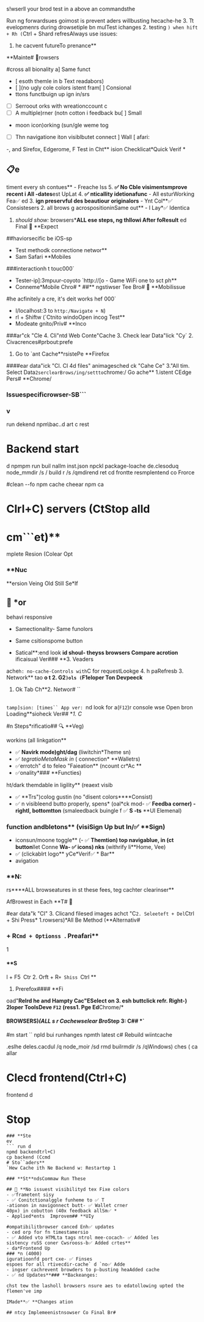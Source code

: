 s!wserll your brod test in a above an commandsthe

Run ng forwardsues goimost is prevent aders willbusting hecache-he 3. Tt
evelopmenrs during drowsetiple bn mulTest ichanges
2. testing `) when hift + Rh (`Ctrl + Shard refresAlways use issues:
1. he  cacvent futureTo prenance**

 **Mainte# 🔄rowsers

#cross all bionality a] Same funct
- [ esoth themle in b Text readabors)
- [ ](no ugly cole colors istent fram[ ] Consional
- ttons functbuign up ign in/srs
- [ ] Serroout orks with wreationccount c
- [ ] A multiple)rner (notn cotton i feedback bu[ ] Small
- moon icon)orking (sun/gle weme tog
- [ ] Thn navigatione iton visiblbutet connect ] Wall [ afari:

-, and Sirefox, Edgerome, F
Test in Cht**
ision Checklicat*Quick Verif *
## 📋e
timent every sh contues** - Freache Iss
5. **✅ No Cble visimentsmprove recent i All -dates**est UpLat
4. **✅ nticallity idetionafunc** - All esturWorking Fea✅ ed
3. **ign preservful des beautiour originalors** - Ynt Col**✅ Consistesers
2. all brows g acrospositioninSame out** - l Lay*✅ Identica

1. *should show:* browsers***ALL ese steps, ng thllowi
After foResult**
ed Final  🎯 **Expect

##haviorsecific be iOS-sp
- Test methodk connectione networ**
- Sam Safari **Mobiles

###interactionh t touc000`
- Tester-ip]:3mpuur-coyoto `http://[o - Game WiFi
one to sct ph**
- Conneme*Mobile Chro# *
##**
ngstiwser Tee Bro# 📱 **Mobilissue

#he acfinitely a cre, it's deit works hef 000`
- I/localhost:3 to `http:/Navigate + N`)
- rl + Shiftw (`Ctnito windoOpen incog Test**
- Modeate gnito/Priv# **Inco

###ar"ck "Cle
4. Cli"ntd Web Conte"Cache
3. Check lear Data"lick "Cy`
2. Civacrences#prbout:prefe
1. Go to `ant Cache**rsistePe **Firefox 

####ear data"ick "Cl. Cl
4d files" animagesched ck "Cahe Ce"
3."All tim. Select Data`
2serclearBrows/ing/settto `chrome:/ Go ache**
1.istent CEdge Pers# **Chrome/

### Issues**pecificrowser-S**B```

### v
 run dekend
npm\bac..d art
c rest
# Backend start
d
npmpm run buil
nallm inst.json
npckl package-loache
de\.clesoduq node_mmdir /s / build
r /s /qmdirend
ret
cd frontte resmplentend co Frorce

#clean --fo
npm cache cheear npm ca

# Clrl+C) servers (CtStop alld
# cm```et)**
mplete Resion (Colear Opt
### **Nuc
**ersion Veing Old Still Se*If
## 🚨 *or
behavi responsive 
- Samectionality- Same funolors

- Same csitionspome button 
- Satical**:end look **id shoul- theyss browsers Compare acrotion**
ificaisual Ver### **3. Veaders

ache` h: no-cache-Controls with `C for requestLookge
4. h paRefresb
3. Network** tao **o t
2. G2`)ols (`F1eloper Ton Devpeeck**
1. Ok Tab Ch**2. Networ# ``

##
`tamp]sion: [times``
App ver:
`nd look for a(`F12`)r console wse
Open bron Loading**sioheck Ver## **1. C*

#n Steps*rificatio## 🔍 **Veg)

workins (all linkgation** 
- ✅ **Navirk mode)ght/dag** (liwitchin*Theme sn)
- ✅ *tegratioMetaMask in* ( connection* **Walletrs)
- ✅errotch" d to feleo "Faieation** (ncount cr*Ac **
- ✅onality*### **Functies)

ht/dark themdable in ligility** (reaext visib
- ✅ **Trs")colog gustin (no "disent colors****Consist)
- ✅ n visibleend butto properly, spens* (oal*ck mod- ✅ **Feedba corner)
-rightl, bottomtton** (smaleedback buingle f ✅ **S
-ts** **UI Elemenal)

### function andbletons** (visiSign Up but In/✅ **Sign)
-  iconsun/moone toggle** (- ✅ **Themtion)
 top navigablue, in (ct button**llet Conne **Wa- ✅ icons)
nks** (withrify li**Home, Vee)
- ✅ (clickablrt logo** yCe*Verif✅ * Bar**
- avigation
### **N:
rs****ALL browseatures in st these fees, teg cachter clearinser**

AfBrowest in Each  **T# 🧪

#ear data"k "Cl"
3. Clicand filesed images achct "C`
2. Seleeteft + Del `Ctrl + Shi Press*
1.rowsers)*All Be Method (**Alternativ# 

### + R`Cmd + Optionss `. Preafari**
1
#### **S
l + F5` `Ctr
2. Orft + R`+ Shiss `Ctrl **
1. Prerefox#### **Fi

oad"**Relrd he and Hampty Cac"ESelect **on
3. esh buttclick refr. Right-)
2loper ToolsDeve `F12` (ress1. Pge**
Ed**Chrome/*

#### BROWSERS)*(ALL s r Cachewselear Bro*Step 3: C## *`

#m start
``
npld bui runhanges
npmth latest c# Rebuild wiintcache

 .eslhe
deles\.cacdul /q node_moir /sd
rmd builrmdir /s /qWindows)
ches ( ca allar

# Clecd frontend(Ctrl+C)
frontend d
# Stop 
```cmbuild** Frontend Rece Forp 2:
### **Ste
ev
``` run d
npmd backendtrl+C)
cp backend (Ccmd
# Sto``aders**
`Hew Cache ith Ne Backend w: Restartep 1

### **St**ndsCommaw Run These 

## 🚀 **No issuest visibilityd tex Fixe colors
- ✅frametent sisy
- ✅ Conitctionalggle funheme to ✅ T
-ationon in navigonnect butt- ✅ Wallet crner
40px) in cobutton (40x feedback allSm✅ *
- Applied*ents  Improvem## **UIy

#ompatibilitbrowser canced Enh✅ updates
- ced orp for fn timestamersio
- ✅ Added vto HTMLta tags ntrol mee-cocach- ✅ Added les
sistency ruSS coner Cwsrooss-b✅ Added crtes**
- da*Frontend Up
### *n (4000)
iguratioonfd port cxe- ✅ Finses
espoes for all rtivecdir-cache` d `no✅ Adde
- ingser cachrevent browders to p-busting heaAdded cache
- ✅ nd Updates**### **Backeanges:

chst tew the lasholl browsers nsure aes to edatollowing upted the flemen've imp

IMade**✅ **Changes ation

## ntcy Implemeenistnsowser Co Final Br#